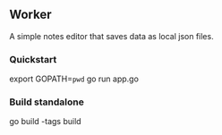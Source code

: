 ## Worker

A simple notes editor that saves data as local json files.

### Quickstart

export GOPATH=`pwd`
go run app.go

### Build standalone

go build -tags build
